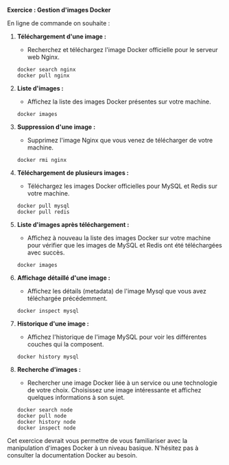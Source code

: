 
**Exercice : Gestion d'images Docker**

En ligne de commande on souhaite :

1. **Téléchargement d'une image :**
   - Recherchez et téléchargez l'image Docker officielle pour le serveur web Nginx.

   ```
   docker search nginx
   docker pull nginx
   ```

2. **Liste d'images :**
   - Affichez la liste des images Docker présentes sur votre machine.

   ```
   docker images
   ```

3. **Suppression d'une image :**
   - Supprimez l'image Nginx que vous venez de télécharger de votre machine.

   ```
   docker rmi nginx
   ```

4. **Téléchargement de plusieurs images :**
   - Téléchargez les images Docker officielles pour MySQL et Redis sur votre machine.

   ```
   docker pull mysql
   docker pull redis
   ```

5. **Liste d'images après téléchargement :**
   - Affichez à nouveau la liste des images Docker sur votre machine pour vérifier que les images de MySQL et Redis ont été téléchargées avec succès.

   ```
   docker images
   ```

6. **Affichage détaillé d'une image :**
   - Affichez les détails (metadata) de l'image Mysql que vous avez téléchargée précédemment.

   ```
   docker inspect mysql
   ```

7. **Historique d'une image :**
   - Affichez l'historique de l'image MySQL pour voir les différentes couches qui la composent.

   ```
   docker history mysql
   ```

8. **Recherche d'images :**
   - Rechercher une image Docker liée à un service ou une technologie de votre choix. Choisissez une image intéressante et affichez quelques informations à son sujet.

   ```
   docker search node
   docker pull node
   docker history node
   docker inspect node
   ```

Cet exercice devrait vous permettre de vous familiariser avec la manipulation d'images Docker à un niveau basique. N'hésitez pas à consulter la documentation Docker au besoin.



